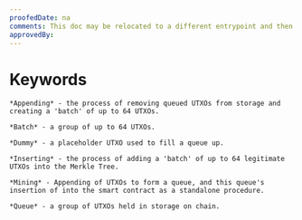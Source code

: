 ```yaml
---
proofedDate: na
comments: This doc may be relocated to a different entrypoint and then referenced
approvedBy:
---
```


# Keywords

    *Appending* - the process of removing queued UTXOs from storage and creating a 'batch' of up to 64 UTXOs.

    *Batch* - a group of up to 64 UTXOs.

    *Dummy* - a placeholder UTXO used to fill a queue up.

    *Inserting* - the process of adding a 'batch' of up to 64 legitimate UTXOs into the Merkle Tree.

    *Mining* - Appending of UTXOs to form a queue, and this queue's insertion of into the smart contract as a standalone procedure.

    *Queue* - a group of UTXOs held in storage on chain.



